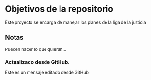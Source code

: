 # Objetivos de la repositorio

Este proyecto se encarga de manejar los planes de la liga de la justicia


## Notas
Pueden hacer lo que quieran...

### Actualizado desde GitHub.
Este es un mensaje editado desde GitHub
